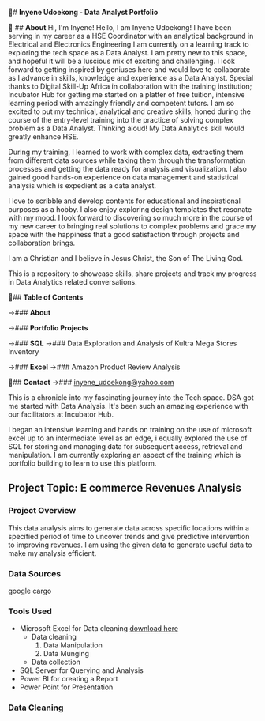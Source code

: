 🔗# **Inyene Udoekong - Data Analyst Portfolio**

🔗 ## **About**
Hi, I'm Inyene! 
Hello, I am Inyene Udoekong! 
I have been serving in my career as a 
HSE Coordinator with an analytical background in 
Electrical and Electronics Engineering.I
am currently on a learning track to 
exploring the tech space as a Data Analyst. 
I am pretty new to this space, and hopeful it will be a luscious mix of exciting and challenging.
I look forward to getting inspired by geniuses here and would love to 
collaborate as I advance in skills, knowledge 
and experience as a Data Analyst. Special thanks to 
Digital Skill-Up Africa in collaboration 
with the training institution; 
Incubator Hub for getting me started 
on a platter of free tuition, intensive learning period 
with amazingly friendly and competent tutors. 
I am so excited to put my technical, 
analytical and creative skills, honed during the course 
of the entry-level training into the practice of solving
complex problem as a Data Analyst. Thinking aloud! My Data Analytics skill would greatly enhance HSE.

During my training, I learned to 
work with complex data, extracting them from different data sources while taking them 
through the transformation processes and getting 
the data ready for analysis and visualization. 
I also gained good hands-on experience on data 
management and statistical analysis which is expedient as a data analyst.

I love to scribble and develop contents for 
educational and inspirational purposes as a hobby. 
I also enjoy exploring design templates that 
resonate with my mood. I look forward to 
discovering so much more in the course of my 
new career to bringing real solutions to complex 
problems and grace my space with the happiness 
that a good satisfaction through projects and 
collaboration brings.

I am a Christian and I believe in Jesus Christ, 
the Son of The Living God. 

This is a repository to showcase skills, share projects and track my progress in Data Analytics related conversations.

🔗## **Table of Contents**

->### **About**

->### **Portfolio Projects**

  ->### **SQL**
    ->### Data Exploration and Analysis of Kultra Mega Stores Inventory

  ->### **Excel**
    ->### Amazon Product Review Analysis

🔗## **Contact**
  ->### inyene_udoekong@yahoo.com














This is a chronicle into my fascinating journey into the Tech space. DSA got me started with Data Analysis. It's been such an amazing experience with our facilitators at Incubator Hub.

I began an intensive learning and hands on training on the use of microsoft excel up to an intermediate level as an edge, i equally explored the use of SQL for storing and managing data for subsequent access, retrieval and manipulation. I am currently exploring an aspect of the training which is portfolio building to learn to use this platform.

## Project Topic: E commerce Revenues Analysis

### Project Overview
This data analysis aims to generate data across specific locations within a specified period of time to uncover trends and give predictive intervention to improving revenues. I am using the given data to generate useful data to make my analysis efficient.

### Data Sources
google
cargo

### Tools Used
- Microsoft Excel for Data cleaning [download here](https://www.microsoft.com)
  - Data cleaning
    1. Data Manipulation
    2. Data Munging
  - Data collection
- SQL Server for Querying and Analysis
- Power BI for creating a Report
- Power Point for Presentation 

### Data Cleaning
